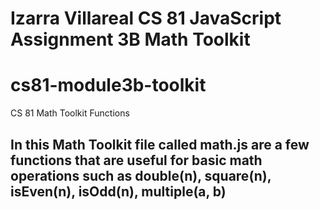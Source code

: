 # Izarra Villareal CS 81 JavaScript Assignment 3B Math Toolkit

# cs81-module3b-toolkit
CS 81 Math Toolkit Functions

## In this Math Toolkit file called math.js are a few functions that are useful for basic math operations such as double(n), square(n), isEven(n), isOdd(n), multiple(a, b)